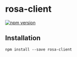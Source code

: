 # rosa-client

[![npm version](https://img.shields.io/npm/v/rosa-client.svg?style=flat-square)](https://www.npmjs.com/package/rosa-client)

## Installation

```
npm install --save rosa-client
```
